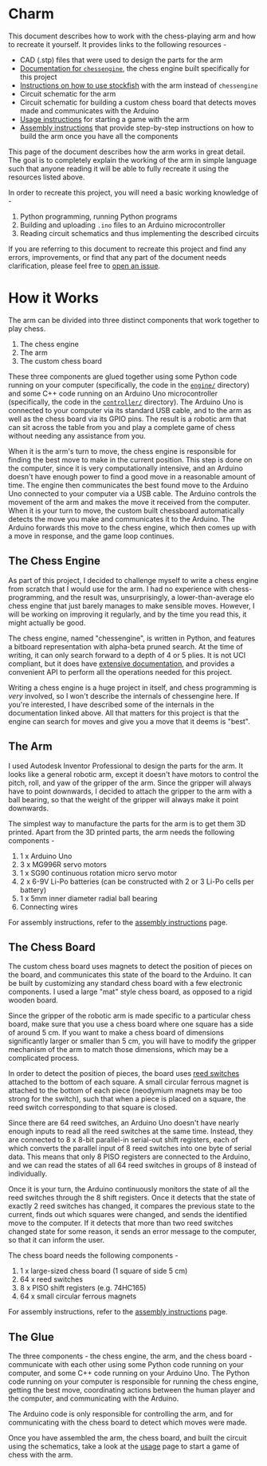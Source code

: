 # Charm
This document describes how to work with the chess-playing arm and how to recreate it yourself. It provides links to the following resources -

- CAD (.stp) files that were used to design the parts for the arm
- [Documentation for `chessengine`](https://chessengine.readthedocs.io/en/latest), the chess engine built specifically for this project
- [Instructions on how to use stockfish](./stockfish.md) with the arm instead of `chessengine`
- Circuit schematic for the arm
- Circuit schematic for building a custom chess board that detects moves made and communicates with the Arduino
- [Usage instructions](./usage.md) for starting a game with the arm
- [Assembly instructions](./assemble.md) that provide step-by-step instructions on how to build the arm once you have all the components


This page of the document describes how the arm works in great detail. The goal is to completely explain the working of the arm in simple language such that anyone reading it will be able to fully recreate it using the resources listed above.

In order to recreate this project, you will need a basic working knowledge of -
1. Python programming, running Python programs
2. Building and uploading `.ino` files to an Arduino microcontroller
3. Reading circuit schematics and thus implementing the described circuits

If you are referring to this document to recreate this project and find any errors, improvements, or find that any part of the document needs clarification, please feel free to [open an issue](https://github.com/hrushikeshrv/charm/issues).

# How it Works
<!-- Add a block diagram of the system -->
The arm can be divided into three distinct components that work together to play chess.

1. The chess engine
2. The arm
3. The custom chess board

These three components are glued together using some Python code running on your computer (specifically, the code in the [`engine/`](https://github.com/hrushikeshrv/charm/tree/main/engine) directory) and some C++ code running on an Arduino Uno microcontroller (specifically, the code in the [`controller/`](https://github.com/hrushikeshrv/charm/tree/main/controller) directory). The Arduino Uno is connected to your computer via its standard USB cable, and to the arm  as well as the chess board via its GPIO pins. The result is a robotic arm that can sit across the table from you and play a complete game of chess without needing any assistance from you.

When it is the arm's turn to move, the chess engine is responsible for finding the best move to make in the current position. This step is done on the computer, since it is very computationally intensive, and an Arduino doesn't have enough power to find a good move in a reasonable amount of time. The engine then communicates the best found move to the Arduino Uno connected to your computer via a USB cable. The Arduino controls the movement of the arm and makes the move it received from the computer. When it is your turn to move, the custom built chessboard automatically detects the move you make and communicates it to the Arduino. The Arduino forwards this move to the chess engine, which then comes up with a move in response, and the game loop continues.

## The Chess Engine

As part of this project, I decided to challenge myself to write a chess engine from scratch that I would use for the arm. I had no experience with chess-programming, and the result was, unsurprisingly, a lower-than-average elo chess engine that just barely manages to make sensible moves. However, I will be working on improving it regularly, and by the time you read this, it might actually be good.

The chess engine, named "chessengine", is written in Python, and features a bitboard representation with alpha-beta pruned search. At the time of writing, it can only search forward to a depth of 4 or 5 plies. It is not UCI compliant, but it does have [extensive documentation](https://chessengine.readthedocs.io/en/latest), and provides a convenient API to perform all the operations needed for this project.

Writing a chess engine is a huge project in itself, and chess programming is _very_ involved, so I won't describe the internals of chessengine here. If you're interested, I have described some of the internals in the documentation linked above. All that matters for this project is that the engine can search for moves and give you a move that it deems is "best".

## The Arm
<!-- Add screenshots of the 3D model of the arm -->
I used Autodesk Inventor Professional to design the parts for the arm. It looks like a general robotic arm, except it doesn't have motors to control the pitch, roll, and yaw of the gripper of the arm. Since the gripper will always have to point downwards, I decided to attach the gripper to the arm with a ball bearing, so that the weight of the gripper will always make it point downwards.

The simplest way to manufacture the parts for the arm is to get them 3D printed. Apart from the 3D printed parts, the arm needs the following components -

1. 1 x Arduino Uno
2. 3 x MG996R servo motors
3. 1 x SG90 continuous rotation micro servo motor
4. 2 x 6-9V Li-Po batteries (can be constructed with 2 or 3 Li-Po cells per battery)
5. 1 x 5mm inner diameter radial ball bearing
6. Connecting wires

For assembly instructions, refer to the [assembly instructions](./assemble.md) page.

## The Chess Board
<!-- Add screenshots of the chess board -->
The custom chess board uses magnets to detect the position of pieces on the board, and communicates this state of the board to the Arduino. It can be built by customizing any standard chess board with a few electronic components. I used a large "mat" style chess board, as opposed to a rigid wooden board. 

Since the gripper of the robotic arm is made specific to a particular chess board, make sure that you use a chess board where one square has a side of around 5 cm. If you want to make a chess board of dimensions significantly larger or smaller than 5 cm, you will have to modify the gripper mechanism of the arm to match those dimensions, which may be a complicated process. 

In order to detect the position of pieces, the board uses [reed switches](https://en.wikipedia.org/wiki/Reed_switch) attached to the bottom of each square. A small circular ferrous magnet is attached to the bottom of each piece (neodymium magnets may be too strong for the switch), such that when a piece is placed on a square, the reed switch corresponding to that square is closed.

Since there are 64 reed switches, an Arduino Uno doesn't have nearly enough inputs to read all the reed switches at the same time. Instead, they are connected to 8 x 8-bit parallel-in serial-out shift registers, each of which converts the parallel input of 8 reed switches into one byte of serial data. This means that only 8 PISO registers are connected to the Arduino, and we can read the states of all 64 reed switches in groups of 8 instead of individually.

Once it is your turn, the Arduino continuously monitors the state of all the reed switches through the 8 shift registers. Once it detects that the state of exactly 2 reed switches has changed, it compares the previous state to the current, finds out which squares were changed, and sends the identified move to the computer. If it detects that more than two reed switches changed state for some reason, it sends an error message to the computer, so that it can inform the user.

The chess board needs the following components - 

1. 1 x large-sized chess board (1 square of side 5 cm)
2. 64 x reed switches
3. 8 x PISO shift registers (e.g. 74HC165)
4. 64 x small circular ferrous magnets

For assembly instructions, refer to the [assembly instructions](./assemble.md) page.

## The Glue

The three components - the chess engine, the arm, and the chess board - communicate with each other using some Python code running on your computer, and some C++ code running on your Arduino Uno. The Python code running on your computer is responsible for running the chess engine, getting the best move, coordinating actions between the human player and the computer, and communicating with the Arduino.

The Arduino code is only responsible for controlling the arm, and for communicating with the chess board to detect which moves were made.

Once you have assembled the arm, the chess board, and built the circuit using the schematics, take a look at the [usage](./usage.md) page to start a game of chess with the arm.